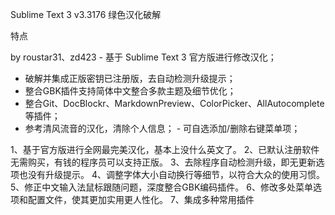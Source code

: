 Sublime Text 3 v3.3176 绿色汉化破解

特点

by roustar31、zd423 - 基于 Sublime Text 3 官方版进行修改汉化； 
- 破解并集成正版密钥已注册版，去自动检测升级提示； 
- 整合GBK插件支持简体中文整合多款主题及细节优化； 
- 整合Git、DocBlockr、MarkdownPreview、ColorPicker、AllAutocomplete等插件； 
- 参考清风流音的汉化，清除个人信息； - 可自选添加/删除右键菜单项；


1、基于官方版进行全网最完美汉化，基本上没什么英文了。 
2、已默认注册软件无需购买，有钱的程序员可以支持正版。 
3、去除程序自动检测升级，即无更新选项也没有升级提示。 
4、调整字体大小自动换行等细节，以符合大众的使用习惯。 
5、修正中文输入法鼠标跟随问题，深度整合GBK编码插件。 
6、修改多处菜单选项和配置文件，使其更加实用更人性化。 
7、集成多种常用插件
